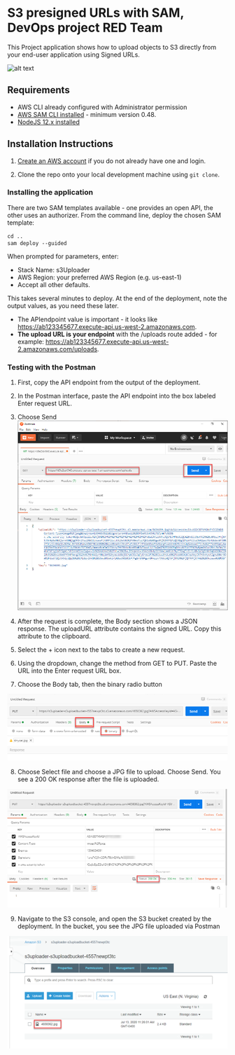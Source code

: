 # S3 presigned URLs with SAM, DevOps project RED Team 

This Project application shows how to upload objects to S3 directly from your end-user application using Signed URLs.


![alt text](https://github.com/iyad87/aws-uploadImages/blob/iyadDev/images/SolutionDiagram.png)



## Requirements

* AWS CLI already configured with Administrator permission
* [AWS SAM CLI installed](https://docs.aws.amazon.com/serverless-application-model/latest/developerguide/serverless-sam-cli-install.html) - minimum version 0.48.
* [NodeJS 12.x installed](https://nodejs.org/en/download/)

## Installation Instructions

1. [Create an AWS account](https://portal.aws.amazon.com/gp/aws/developer/registration/index.html) if you do not already have one and login.

2. Clone the repo onto your local development machine using `git clone`.

### Installing the application

There are two SAM templates available - one provides an open API, the other uses an authorizer. From the command line, deploy the chosen SAM template:

```
cd .. 
sam deploy --guided
```

When prompted for parameters, enter:
- Stack Name: s3Uploader
- AWS Region: your preferred AWS Region (e.g. us-east-1)
- Accept all other defaults.

This takes several minutes to deploy. At the end of the deployment, note the output values, as you need these later.

- The APIendpoint value is important - it looks like https://ab123345677.execute-api.us-west-2.amazonaws.com.
- **The upload URL is your endpoint** with the /uploads route added - for example: https://ab123345677.execute-api.us-west-2.amazonaws.com/uploads.


### Testing with the Postman 

1. First, copy the API endpoint from the output of the deployment.
2. In the Postman interface, paste the API endpoint into the box labeled Enter request URL.
3. Choose Send
![alt text](https://github.com/Dimitri-dW/TechGroundsDevOpsRED/blob/iyadDev/images/s3-4%20(1).png)

4. After the request is complete, the Body section shows a JSON response. The uploadURL attribute contains the signed URL. Copy this attribute to the clipboard.
5. Select the + icon next to the tabs to create a new request.
6. Using the dropdown, change the method from GET to PUT. Paste the URL into the Enter request URL box.
7. Choose the Body tab, then the binary radio button

![alt text](https://github.com/Dimitri-dW/TechGroundsDevOpsRED/blob/iyadDev/images/s3-5.png)


8. Choose Select file and choose a JPG file to upload.
Choose Send. You see a 200 OK response after the file is uploaded.


![alt text](https://github.com/Dimitri-dW/TechGroundsDevOpsRED/blob/iyadDev/images/s3-6.png)

9. Navigate to the S3 console, and open the S3 bucket created by the deployment. In the bucket, you see the JPG file uploaded via Postman


![alt text](https://github.com/Dimitri-dW/TechGroundsDevOpsRED/blob/iyadDev/images/s3-7.png)
